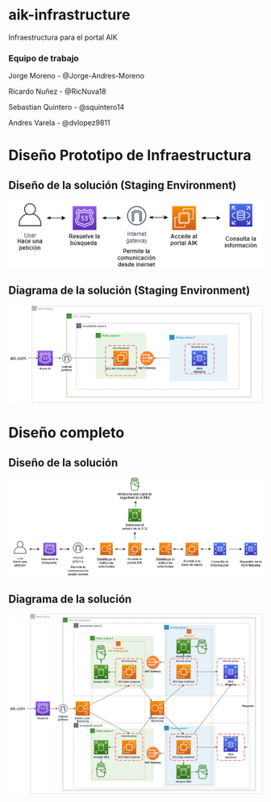 # aik-infrastructure

Infraestructura para el portal AIK

### Equipo de trabajo

Jorge Moreno - @Jorge-Andres-Moreno

Ricardo Nuñez - @RicNuva18

Sebastian Quintero - @squintero14

Andres Varela - @dvlopez9811

# Diseño Prototipo de Infraestructura

## Diseño de la solución (Staging Environment)

![Diseno Solucion Prototipo](/images/disenosolucionprot.png)

## Diagrama de la solución (Staging Environment)

![Diagrama Solucion Prototipo](/images/diagramasolucionprot.png)

# Diseño completo

## Diseño de la solución

![Diseno Solucion](/images/disenosolucion.png)

## Diagrama de la solución

![Diagrama Solucion](/images/diagramadelasolucion.png)







